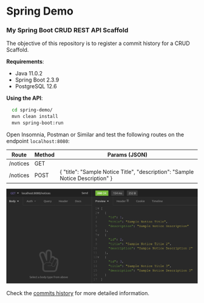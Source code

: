 # Spring Demo

### My Spring Boot CRUD REST API Scaffold

The objective of this repository is to register a commit history for a CRUD Scaffold.

**Requirements**:

- Java 11.0.2
- Spring Boot 2.3.9
- PostgreSQL 12.6

**Using the API**:

```bash
  cd spring-demo/
  mvn clean install
  mvn spring-boot:run
```

Open Insomnia, Postman or Similar and test the following routes on the endpoint `localhost:8080`:

| Route         | Method | Params (JSON)
| --------------| -------| ------------- |
| /notices      | GET    |                                   |
| /notices      | POST   | { "title": "Sample Notice Title", "description": "Sample Notice Description" } |

![Insomnia Example](/insomnia.png)

Check the [commits history](https://poseidon.les.inf.puc-rio.br/elisson/spring-crud/commits/master) for more detailed information.
